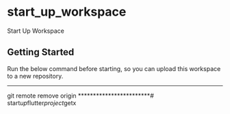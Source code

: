 # start_up_workspace

Start Up Workspace

## Getting Started

Run the below command before starting, so you can upload this workspace to a new repository.

************************
git remote remove origin
************************#   s t a r t _ u p _ f l u t t e r _ p r o j e c t _ g e t x  
 